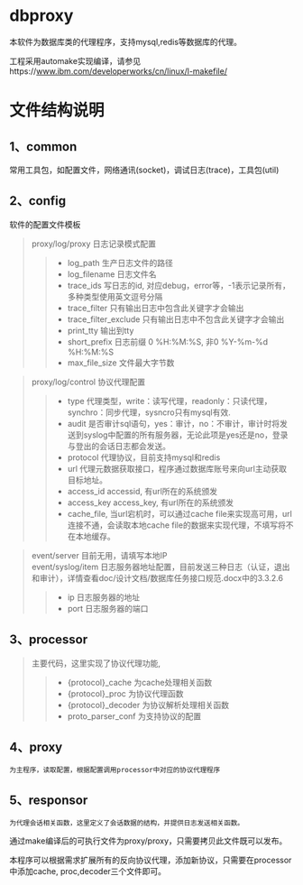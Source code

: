 # dbproxy
本软件为数据库类的代理程序，支持mysql,redis等数据库的代理。

工程采用automake实现编译，请参见https://www.ibm.com/developerworks/cn/linux/l-makefile/

# 文件结构说明
## 1、common
   常用工具包，如配置文件，网络通讯(socket)，调试日志(trace)，工具包(util)  
## 2、config
软件的配置文件模板    

> proxy/log/proxy 日志记录模式配置     
>> * log_path 生产日志文件的路径      
>> * log_filename 日志文件名     
>> * trace_ids 写日志的id, 对应debug，error等，-1表示记录所有，多种类型使用英文逗号分隔    
>> * trace_filter 只有输出日志中包含此关键字才会输出    
>> * trace_filter_exclude 只有输出日志中不包含此关键字才会输出   
>> * print_tty 输出到tty    
>> * short_prefix 日志前缀 0 %H:%M:%S, 非0 %Y-%m-%d %H:%M:%S    
>> * max_file_size 文件最大字节数

> proxy/log/control 协议代理配置    
>> * type 代理类型，write：读写代理，readonly：只读代理，synchro：同步代理，sysncro只有mysql有效.   
>> * audit 是否审计sql语句，yes：审计，no：不审计，审计时将发送到syslog中配置的所有服务器，无论此项是yes还是no，登录与登出的会话日志都会发送。   
>> * protocol 代理协议，目前支持mysql和redis   
>> * url 代理元数据获取接口，程序通过数据库账号来向url主动获取目标地址。    
>> * access_id accessid, 有url所在的系统颁发    
>> * access_key access_key, 有url所在的系统颁发    
>> * cache_file, 当url宕机时，可以通过cache file来实现高可用，url连接不通，会读取本地cache file的数据来实现代理，不填写将不在本地缓存。    

> event/server 目前无用，请填写本地IP    
> event/syslog/item 日志服务器地址配置，目前发送三种日志（认证，退出和审计），详情查看doc/设计文档/数据库任务接口规范.docx中的3.3.2.6     
>> * ip 日志服务器的地址    
>> * port 日志服务器的端口    

## 3、processor    
> 主要代码，这里实现了协议代理功能,   
>> * {protocol}_cache 为cache处理相关函数   
>> * {protocol}_proc 为协议代理函数   
>> * {protocol}_decoder 为协议解析处理相关函数  
>> * proto_parser_conf 为支持协议的配置   
## 4、proxy
    为主程序，读取配置，根据配置调用processor中对应的协议代理程序   
## 5、responsor
    为代理会话相关函数，这里定义了会话数据的结构，并提供日志发送相关函数。    

通过make编译后的可执行文件为proxy/proxy，只需要拷贝此文件既可以发布。    
    
    
本程序可以根据需求扩展所有的反向协议代理，添加新协议，只需要在processor中添加cache, proc,decoder三个文件即可。    
  
   

